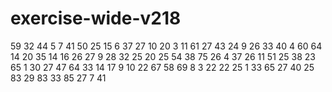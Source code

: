 # exercise-wide-v218
59
32
44
5
7
41
50
25
15
6
37
27
10
20
3
11
61
27
43
24
9
26
33
40
4
60
64
14
20
35
14
16
26
27
9
28
32
25
20
25
54
38
75
26
4
37
26
11
51
25
38
23
65
1
30
27
47
64
33
14
17
9
10
22
67
58
69
8
3
22
22
25
1
33
65
27
40
25
83
29
83
33
85
27
7
41
